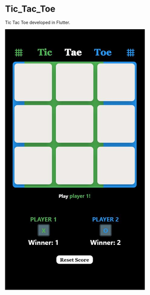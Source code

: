 # Tic_Tac_Toe

Tic Tac Toe developed in Flutter.

![alt text](https://github.com/weskleydev/tic_tac_toe/blob/main/screenshots/tic-tac-toe_scrren1.JPG)
